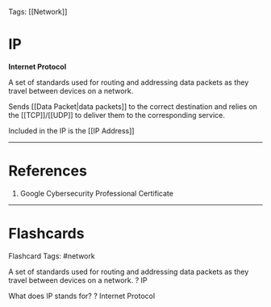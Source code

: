 Tags: [[Network]]
# IP

**Internet Protocol**

A set of standards used for routing and addressing data packets as they travel between devices on a network.

Sends [[Data Packet|data packets]] to the correct destination and relies on the [[TCP]]/[[UDP]] to deliver them to the corresponding service.

Included in the IP is the [[IP Address]]

---
# References

1. Google Cybersecurity Professional Certificate

---
# Flashcards

Flashcard Tags: #network 

A set of standards used for routing and addressing data packets as they travel between devices on a network.
?
IP
<!--SR:!2024-05-04,4,270-->

What does IP stands for?
?
Internet Protocol
<!--SR:!2024-05-04,4,270-->